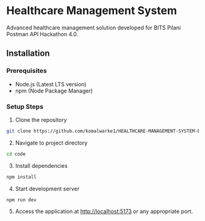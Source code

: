 # Healthcare Management System

Advanced healthcare management solution developed for BITS Pilani Postman API Hackathon 4.0.

## Installation

### Prerequisites
- Node.js (Latest LTS version)
- npm (Node Package Manager)

### Setup Steps
1. Clone the repository
```bash
git clone https://github.com/komalwarke1/HEALTHCARE-MANAGEMENT-SYSTEM-BITS-PILANI-.git
```

2. Navigate to project directory
```bash
cd code
```

3. Install dependencies
```bash
npm install
```

4. Start development server
```bash
npm run dev
```

5. Access the application at [http://localhost:5173](http://localhost:5173) or any appropriate port.

